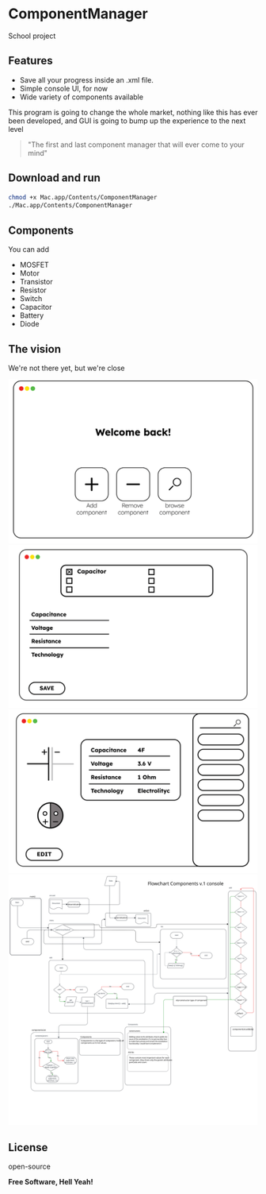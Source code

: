 # ComponentManager
School project



## Features

- Save all your progress inside an .xml file.
- Simple console UI, for now
- Wide variety of components available

This program is going to change the whole market, nothing like this has ever been developed, and GUI is going to bump up the experience to the next level

> "The first and last component manager that will ever come to your mind"

## Download and run

```sh
chmod +x Mac.app/Contents/ComponentManager
./Mac.app/Contents/ComponentManager
```
## Components
   You can add
   - MOSFET
   - Motor
   - Transistor
   - Resistor
   - Switch
   - Capacitor
   - Battery
   - Diode
## The vision
We're not there yet, but we're close

![alt text](https://github.com/matys2022/ComponentProject/blob/main/art1.png?raw=true)
![alt text](https://github.com/matys2022/ComponentProject/blob/main/art2.png?raw=true)
![alt text](https://github.com/matys2022/ComponentProject/blob/main/art3.png?raw=true)
![alt text](https://github.com/matys2022/ComponentProject/blob/main/FlowchartV.1.svg)

## License

open-source

**Free Software, Hell Yeah!**
